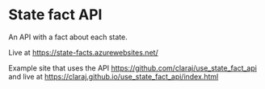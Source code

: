 # State fact API

An API with a fact about each state.

Live at https://state-facts.azurewebsites.net/

Example site that uses the API https://github.com/claraj/use_state_fact_api and live at https://claraj.github.io/use_state_fact_api/index.html 